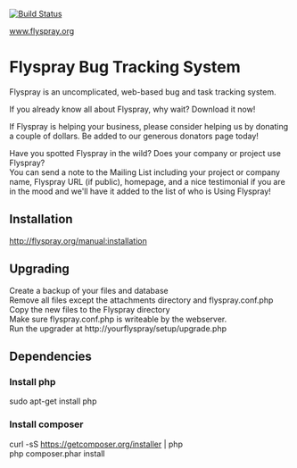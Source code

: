 [![Build Status](https://travis-ci.org/peterdd/flyspray.svg?branch=master)](https://travis-ci.org/peterdd/flyspray)

www.flyspray.org

# Flyspray Bug Tracking System

Flyspray is an uncomplicated, web-based bug and task tracking system.

If you already know all about Flyspray, why wait? Download it now!

If Flyspray is helping your business, please consider helping us by donating a couple of dollars. 
Be added to our generous donators page today!

Have you spotted Flyspray in the wild? Does your company or project use Flyspray?  
You can send a note to the Mailing List including your project or company name, Flyspray URL (if public), 
homepage, and a nice testimonial if you are in the mood and we'll have it added to the list of who is Using Flyspray!

## Installation
http://flyspray.org/manual:installation

## Upgrading
Create a backup of your files and database  
Remove all files except the attachments directory and flyspray.conf.php  
Copy the new files to the Flyspray directory  
Make sure flyspray.conf.php is writeable by the webserver.  
Run the upgrader at http://yourflyspray/setup/upgrade.php  


## Dependencies

### Install php
sudo apt-get install php

### Install composer
curl -sS https://getcomposer.org/installer | php  
php composer.phar install  
